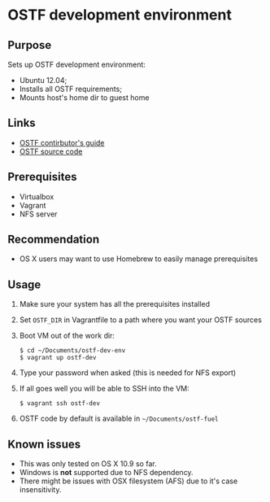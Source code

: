 # OSTF development environment

## Purpose
Sets up OSTF development environment:
 - Ubuntu 12.04;
 - Installs all OSTF requirements;
 - Mounts host's home dir to guest home

## Links
 - [OSTF contirbutor's guide](http://docs.mirantis.com/fuel-dev/develop/ostf_contributors_guide.html)
 - [OSTF source code](https://github.com/stackforge/fuel-ostf)

## Prerequisites
 - Virtualbox
 - Vagrant
 - NFS server

## Recommendation
 - OS X users may want to use Homebrew to easily manage prerequisites

## Usage
 1. Make sure your system has all the prerequisites installed
 2. Set `OSTF_DIR` in Vagrantfile to a path where you want your OSTF sources
 3. Boot VM out of the work dir:

    ```
    $ cd ~/Documents/ostf-dev-env
    $ vagrant up ostf-dev
    ```
 4. Type your password when asked (this is needed for NFS export)
 5. If all goes well you will be able to SSH into the VM:

    ```
    $ vagrant ssh ostf-dev
    ```
 6. OSTF code by default is available in `~/Documents/ostf-fuel`

## Known issues
 - This was only tested on OS X 10.9 so far.
 - Windows is **not** supported due to NFS dependency.
 - There might be issues with OSX filesystem (AFS) due to it's case
   insensitivity.
